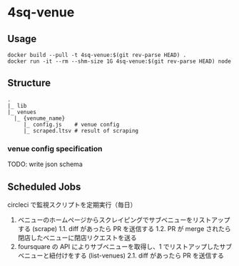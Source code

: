 # 4sq-venue

## Usage

```console
docker build --pull -t 4sq-venue:$(git rev-parse HEAD) .
docker run -it --rm --shm-size 1G 4sq-venue:$(git rev-parse HEAD) node
```

## Structure

```
.
|_ lib
|_ venues
  |_ {venume_name}
     |_ config.js    # venue config
     |_ scraped.ltsv # result of scraping
```

### venue config specification

TODO: write json schema

## Scheduled Jobs

circleci で監視スクリプトを定期実行（毎日）

1.  ベニューのホームページからスクレイピングでサブベニューをリストアップする (scrape)
    1.1. diff があったら PR を送信する
    1.2. PR が merge されたら閉店したベニューに閉店リクエストを送る
2.  foursquare の API によりサブベニューを取得し、1 でリストアップしたサブベニューと紐付けをする (list-venues)
    2.1. diff があったら PR を送信する
